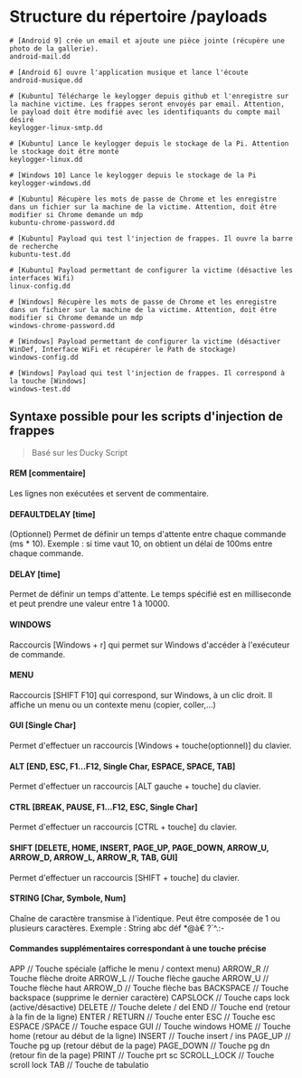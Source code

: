 # Structure du répertoire /payloads
```shell
# [Android 9] crée un email et ajoute une pièce jointe (récupère une photo de la gallerie). 
android-mail.dd

# [Android 6] ouvre l'application musique et lance l'écoute
android-musique.dd

# [Kubuntu] Télécharge le keylogger depuis github et l'enregistre sur la machine victime. Les frappes seront envoyés par email. Attention, le payload doit être modifié avec les identifiquants du compte mail désiré
keylogger-linux-smtp.dd

# [Kubuntu] Lance le keylogger depuis le stockage de la Pi. Attention le stockage doit être monté
keylogger-linux.dd

# [Windows 10] Lance le keylogger depuis le stockage de la Pi 
keylogger-windows.dd

# [Kubuntu] Récupère les mots de passe de Chrome et les enregistre dans un fichier sur la machine de la victime. Attention, doit être modifier si Chrome demande un mdp
kubuntu-chrome-password.dd

# [Kubuntu] Payload qui test l'injection de frappes. Il ouvre la barre de recherche
kubuntu-test.dd

# [Kubuntu] Payload permettant de configurer la victime (désactive les interfaces Wifi)
linux-config.dd

# [Windows] Récupère les mots de passe de Chrome et les enregistre dans un fichier sur la machine de la victime. Attention, doit être modifier si Chrome demande un mdp
windows-chrome-password.dd

# [Windows] Payload permettant de configurer la victime (désactiver WinDef, Interface WiFi et récupérer le Path de stockage)
windows-config.dd

# [Windows] Payload qui test l'injection de frappes. Il correspond à la touche [Windows]
windows-test.dd

```

## Syntaxe possible pour les scripts d'injection de frappes

> Basé sur les Ducky Script



#### REM [commentaire]

Les lignes non exécutées et servent de commentaire.



#### DEFAULTDELAY [time] 

(Optionnel) Permet de définir un temps d'attente entre chaque commande (ms * 10). Exemple : si time vaut 10, on obtient un délai de 100ms entre chaque commande.  



#### DELAY [time]

Permet de définir un temps d'attente. Le temps spécifié est en milliseconde et peut prendre une valeur entre 1 à 10000. 



#### WINDOWS

Raccourcis [Windows + r] qui permet sur Windows d'accéder à l'exécuteur de commande.



#### MENU 

Raccourcis [SHIFT F10] qui correspond, sur Windows, à un clic droit. Il affiche un menu ou un contexte menu (copier, coller,...)



#### GUI [Single Char]

Permet d'effectuer un raccourcis [Windows + touche(optionnel)] du clavier. 



#### ALT [END, ESC, F1...F12, Single Char, ESPACE, SPACE, TAB]

Permet d'effectuer un raccourcis [ALT gauche + touche] du clavier.



#### CTRL [BREAK, PAUSE, F1...F12, ESC, Single Char]

Permet d'effectuer un raccourcis [CTRL + touche] du clavier.

#### 

#### SHIFT [DELETE, HOME, INSERT, PAGE_UP, PAGE_DOWN, ARROW_U, ARROW_D, ARROW_L, ARROW_R, TAB, GUI]

Permet d'effectuer un raccourcis [SHIFT + touche] du clavier.



#### STRING [Char, Symbole, Num]

Chaîne de caractère transmise à l'identique. Peut être composée de 1 ou plusieurs caractères. Exemple : String abc déf *@à€ ?´^.:- 



#### Commandes supplémentaires correspondant à une touche précise

APP                 // Touche spéciale (affiche le menu / context menu)
ARROW_R             // Touche flèche droite
ARROW_L             // Touche flèche gauche
ARROW_U             // Touche flèche haut
ARROW_D             // Touche flèche bas
BACKSPACE           // Touche backspace (supprime le dernier caractère)
CAPSLOCK            // Touche caps lock (active/désactive)
DELETE              // Touche delete / del
END                 // Touche end   (retour à la fin de la ligne)
ENTER / RETURN      // Touche enter
ESC                 // Touche esc
ESPACE /SPACE       // Touche espace
GUI                 // Touche windows
HOME                // Touche home  (retour au début de la ligne)
INSERT              // Touche insert / ins
PAGE_UP             // Touche pg up (retour début de la page)
PAGE_DOWN           // Touche pg dn (retour fin de la page)
PRINT               // Touche prt sc
SCROLL_LOCK         // Touche scroll lock
TAB                 // Touche de tabulatio
